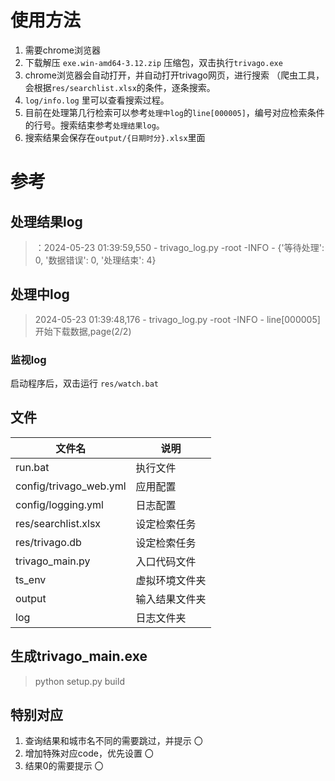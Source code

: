 # 使用方法
1. 需要chrome浏览器
2. 下载解压 `exe.win-amd64-3.12.zip` 压缩包，双击执行`trivago.exe`
3. chrome浏览器会自动打开，并自动打开trivago网页，进行搜索
   （爬虫工具，会根据`res/searchlist.xlsx`的条件，逐条搜索。
4. `log/info.log` 里可以查看搜索过程。
5. 目前在处理第几行检索可以参考`处理中log`的`line[000005]`，编号对应检索条件的行号。搜索结束参考`处理结果log`。
6. 搜索结果会保存在`output/{日期时分}.xlsx`里面

# 参考
## 处理结果log
> ：2024-05-23 01:39:59,550 - trivago_log.py -root -INFO - {'等待处理': 0, '数据错误': 0, '处理结束': 4}
## 处理中log
> 2024-05-23 01:39:48,176 - trivago_log.py -root -INFO - line[000005] 开始下载数据,page(2/2)
### 监视log
启动程序后，双击运行 `res/watch.bat`

## 文件
|  文件名   | 说明     |
|  ----  | ----  |
| run.bat   | 执行文件   |
| config/trivago_web.yml | 应用配置 |
| config/logging.yml | 日志配置 |
| res/searchlist.xlsx | 设定检索任务 |
| res/trivago.db | 设定检索任务 |
| trivago_main.py | 入口代码文件 |
| ts_env | 虚拟环境文件夹 |
| output | 输入结果文件夹 |
| log | 日志文件夹 |

## 生成trivago_main.exe
> python setup.py build

## 特别对应
1. 查询结果和城市名不同的需要跳过，并提示 〇
2. 增加特殊对应code，优先设置 〇
3. 结果0的需要提示 〇